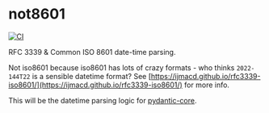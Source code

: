# not8601

[![CI](https://github.com/samuelcolvin/not8601/actions/workflows/ci.yml/badge.svg?event=push)](https://github.com/samuelcolvin/not8601/actions/workflows/ci.yml?query=branch%3Amain)

RFC 3339 & Common ISO 8601 date-time parsing.

Not iso8601 because iso8601 has lots of crazy formats - who thinks `2022-144T22` is a sensible datetime format?
See [https://ijmacd.github.io/rfc3339-iso8601/](https://ijmacd.github.io/rfc3339-iso8601/) for more info.

This will be the datetime parsing logic for [pydantic-core](https://github.com/samuelcolvin/pydantic-core).
